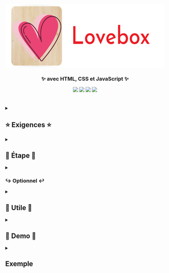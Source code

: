 <p align="center"><img src="assets/images/Logo.png" height="200" width="550" /></p>
<h3 align="center">✨ avec HTML, CSS et JavaScript ✨</h3>
<div align="center">

<img src="https://img.shields.io/github/stars/LeBazarDeBryan/DIY_Lovebox?label=%C3%89toile" />
<img src="https://img.shields.io/github/forks/LeBazarDeBryan/DIY_Lovebox?label=Fork" />
<img src="https://img.shields.io/github/watchers/LeBazarDeBryan/DIY_Lovebox?label=Watching" />
<img src="https://img.shields.io/github/issues/LeBazarDeBryan/DIY_Lovebox?label=Issues" /> </div>

#

<details>
<summary><h2>⭐ Exigences ⭐</h2></summary>
  <p>×1 Téléphone + Navigateur / <a href="https://github.com/LeBazarDeBryan/DIY_Lovebox#-optionnel-">Application</a></p>
  <p>×1 Chargeur</p>
  <p>×1 Réseau Wi-Fi / Données mobile</p>
  <p>×1 Boîte (inspirez-vous de la boîte <a href="assets/images/lovebox.png?raw=true">Lovebox</a>) / Support pour maintenir votre appareil (<a href="https://github.com/LeBazarDeBryan/DIY_Lovebox#Exemple">Exemple</a>)</p>
</details>

<details>
<summary><h2>🌟 Étape 🌟</h2></summary>
  <p>1. <a href="https://github.com/LeBazarDeBryan/DIY_Lovebox/fork">Dupliquer mon projet</a>.</p>
  <p>2. Modifiez cette <a href="index.html#L37-L40">ligne</a> si vous voulez mettre un autre nom ou un autre format d'image ou de vidéo.</p>
  <p>3. Déployez votre projet sur <a href="https://vercel.app">Vercel</a> (Rapide) ou <a href="https://pages.github.com">Github Pages</a> (Long).</p>
  <p>4. Renommez vos images en "image.png" (ou le nom ou le format que vous avez mis)</p>
  <p>5. Mettez vos images dans le <a href="images">dossier images</a> et regarder votre page.</p>
</details>

<details>
<summary><h3>↪ Optionnel ↩</h3></summary>
  <p>0. Vous pouvez faire une application Android. (Vous avez besoin d'<a href="https://developer.android.com/studio">Android Studio</a>).</p>
  <p>1. <a href="app">Télécharger ce dossier</a>.</p>
  <p>2. Ouvrer ce dossier avec <a href="https://developer.android.com/studio">Android Studio</a>.</p>
  <p>3. Cliquer sur "Project", Aller dans app/java/fr.lebazardebryan.lovebox/MainActivity</p>
  <p>4. Aller à la ligne 18 puis changer "remplacer avec votre url" avec votre site web.</p>
  <p>5. Cliquer sur "Build" > "Build Bundle(s) / APK(s)" > Build APK(s)</p>
  <p>6. Après avoir attendu vous devrais avoir une notification quand c'est fini. Cliquer sur "locate".</p>
  <p>7. Vous devrais voir un fichier avec le nom "app-debug.apk" c'est l'application. Transférer la sur votre appareil Android.</p>
  <p>8. Installer l'application sur votre appareil puis ouvrez la.</p>
  <p>9. Pour rafraichire appuyer sur "Refresh".</p>
  <p>10. Et voilà ! Vous avez votre <a href="assets/images/lovebox.png?raw=true">Lovebox</a>.</p>
</details>

<details>
<summary><h2>💞 Utile 💞</h2></summary>
  <p>Si vous n'avez pas d'idée d'image téléchargez-en <a href="database">ici</a> ou essayez cette <a href="https://diy-lovebox.vercel.app/draw.html">page</a>.</p>
</details>


<details>
<summary><h2>🌠 Demo 🌠</h2></summary>
  <p><a href="https://lebazardebryan.github.io/DIY_Lovebox/">Github</a></p>
       <p><a href="https://diy-lovebox.vercel.app/">Vercel</a></p>
</details>

<details>
<summary><h2>Exemple</h2></summary>
  <p align="center"><img src="assets/images/image1.png" />
  
  #
  
  <img src="assets/images/image2.png" /></p>
</details>
